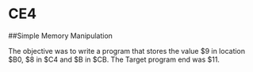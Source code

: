 CE4
===

##Simple Memory Manipulation

The objective was to write a program that stores the value $9 in location $B0, $8 in $C4 and $B in $CB. The Target program end was $11.
